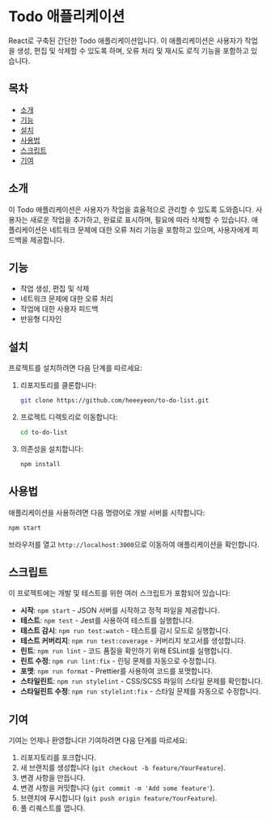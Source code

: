 # Todo 애플리케이션

React로 구축된 간단한 Todo 애플리케이션입니다. 이 애플리케이션은 사용자가 작업을 생성, 편집 및 삭제할 수 있도록 하며, 오류 처리 및 재시도 로직 기능을 포함하고 있습니다.

## 목차

- [소개](#소개)
- [기능](#기능)
- [설치](#설치)
- [사용법](#사용법)
- [스크립트](#스크립트)
- [기여](#기여)

## 소개

이 Todo 애플리케이션은 사용자가 작업을 효율적으로 관리할 수 있도록 도와줍니다. 사용자는 새로운 작업을 추가하고, 완료로 표시하며, 필요에 따라 삭제할 수 있습니다. 애플리케이션은 네트워크 문제에 대한 오류 처리 기능을 포함하고 있으며, 사용자에게 피드백을 제공합니다.

## 기능

- 작업 생성, 편집 및 삭제
- 네트워크 문제에 대한 오류 처리
- 작업에 대한 사용자 피드백
- 반응형 디자인

## 설치

프로젝트를 설치하려면 다음 단계를 따르세요:

1. 리포지토리를 클론합니다:
   ```bash
   git clone https://github.com/heeeyeon/to-do-list.git
   ```
2. 프로젝트 디렉토리로 이동합니다:
   ```bash
   cd to-do-list
   ```
3. 의존성을 설치합니다:
   ```bash
   npm install
   ```

## 사용법

애플리케이션을 사용하려면 다음 명령어로 개발 서버를 시작합니다:

```bash
npm start
```

브라우저를 열고 `http://localhost:3000`으로 이동하여 애플리케이션을 확인합니다.

## 스크립트

이 프로젝트에는 개발 및 테스트를 위한 여러 스크립트가 포함되어 있습니다:

- **시작**: `npm start` - JSON 서버를 시작하고 정적 파일을 제공합니다.
- **테스트**: `npm test` - Jest를 사용하여 테스트를 실행합니다.
- **테스트 감시**: `npm run test:watch` - 테스트를 감시 모드로 실행합니다.
- **테스트 커버리지**: `npm run test:coverage` - 커버리지 보고서를 생성합니다.
- **린트**: `npm run lint` - 코드 품질을 확인하기 위해 ESLint를 실행합니다.
- **린트 수정**: `npm run lint:fix` - 린팅 문제를 자동으로 수정합니다.
- **포맷**: `npm run format` - Prettier를 사용하여 코드를 포맷합니다.
- **스타일린트**: `npm run stylelint` - CSS/SCSS 파일의 스타일 문제를 확인합니다.
- **스타일린트 수정**: `npm run stylelint:fix` - 스타일 문제를 자동으로 수정합니다.

## 기여

기여는 언제나 환영합니다! 기여하려면 다음 단계를 따르세요:

1. 리포지토리를 포크합니다.
2. 새 브랜치를 생성합니다 (`git checkout -b feature/YourFeature`).
3. 변경 사항을 만듭니다.
4. 변경 사항을 커밋합니다 (`git commit -m 'Add some feature'`).
5. 브랜치에 푸시합니다 (`git push origin feature/YourFeature`).
6. 풀 리퀘스트를 엽니다.
